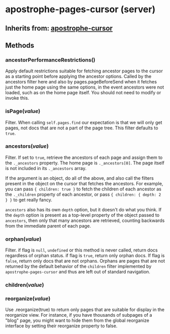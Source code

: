 # apostrophe-pages-cursor (server)
## Inherits from: [apostrophe-cursor](../apostrophe-docs/server-apostrophe-cursor.md)

## Methods
### ancestorPerformanceRestrictions()
Apply default restrictions suitable for fetching ancestor pages to the cursor as
a starting point before applying the ancestor options. Called by the
ancestors filter here and also by pages.pageBeforeSend when it fetches just
the home page using the same options, in the event ancestors were not loaded,
such as on the home page itself. You should not need to modify or invoke this.
### isPage(*value*)
Filter. When calling `self.pages.find` our expectation is that we will only get pages,
not docs that are not a part of the page tree. This filter defaults to `true`.
### ancestors(*value*)
Filter. If set to `true`, retrieve the ancestors of each page and assign them
to the `._ancestors` property. The home page is `._ancestors[0]`. The
page itself is not included in its `._ancestors` array.

If the argument is an object, do all of the above, and also call the
filters present in the object on the cursor that fetches the ancestors.
For example, you can pass `{ children: true }` to fetch the children of
each ancestor as the `._children` property of each ancestor, or pass
`{ children: { depth: 2 } }` to get really fancy.

`ancestors` also has its own `depth` option, but it doesn't do what you think.
If the `depth` option is present as a top-level property of the object passed
to `ancestors`, then only that many ancestors are retrieved, counting backwards
from the immediate parent of each page.
### orphan(*value*)
Filter. if flag is `null`, `undefined` or this method
is never called, return docs regardless of
orphan status. if flag is `true`, return only
orphan docs. If flag is `false`, return only
docs that are not orphans. Orphans are pages that
are not returned by the default behavior of the
`children` filter implemented by `apostrophe-pages-cursor`
and thus are left out of standard navigation.
### children(*value*)

### reorganize(*value*)
Use .reorganize(true) to return only pages that
are suitable for display in the reorganize view.
For instance, if you have thousands of subpages
of a "blog" page, you might want to hide them from
the global reorganize interface by setting their
reorganize property to false.
